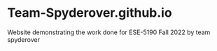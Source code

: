 # Team-Spyderover.github.io
Website demonstrating the work done for ESE-5190 Fall 2022 by team spyderover
